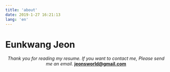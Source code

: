 ```yaml
---
title: 'about'
date: 2019-1-27 16:21:13
lang: 'en'
---
```


# Eunkwang Jeon

<div align="center">

_Thank you for reading my resume. If you want to contact me, Please send me an email._
**jeonsworld@gmail.com**

</div>
